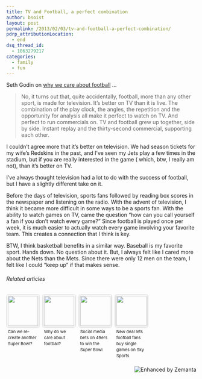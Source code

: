 ```yaml
---
title: TV and Football, a perfect combination
author: bsoist
layout: post
permalink: /2013/02/03/tv-and-football-a-perfect-combination/
pdrp_attributionLocation:
  - end
dsq_thread_id:
  - 1063279217
categories:
  - family
  - fun
---
```

Seth Godin on [why we care about football][1] …

> No, it turns out that, quite accidentally, football, more than any other sport, is made for television. It’s better on TV than it is live. The combination of the play clock, the angles, the repetition and the opportunity for analysis all make it perfect to watch on TV. And perfect to run commercials on. TV and football grew up together, side by side. Instant replay and the thirty-second commercial, supporting each other.

I couldn’t agree more that it’s better on television. We had season tickets for my wife’s Redskins in the past, and I’ve seen my Jets play a few times in the stadium, but if you are really interested in the game ( which, btw, I really am not), than it’s better on TV.

I’ve always thought television had a lot to do with the success of football, but I have a slightly different take on it.

Before the days of television, sports fans followed by reading box scores in the newspaper and listening on the radio. With the advent of television, I think it became more difficult in some ways to be a sports fan. With the ability to watch games on TV, came the question “how can you call yourself a fan if you don’t watch every game?” Since football is played once per week, it is much easier to actually watch every game involving your favorite team. This creates a connection that I think is key.

BTW, I think basketball benefits in a similar way. Baseball is my favorite sport. Hands down. No question about it. But, I always felt like I cared more about the Nets than the Mets. Since there were only 12 men on the team, I felt like I could “keep up” if that makes sense.

<h6 class="zemanta-related-title" style="font-size: 1em;">
  Related articles
</h6>

<ul class="zemanta-article-ul zemanta-article-ul-image" style="margin: 0; padding: 0; overflow: hidden;">
  <li class="zemanta-article-ul-li-image zemanta-article-ul-li" style="padding: 0; background: none; list-style: none; display: block; float: left; vertical-align: top; text-align: left; width: 84px; font-size: 11px; margin: 2px 10px 10px 2px;">
    <a style="box-shadow: 0px 0px 4px #999; padding: 2px; display: block; border-radius: 2px; text-decoration: none;" href="http://EarnedWeb.com/can-we-re-create-another-super-bowl/" target="_blank"><img style="padding: 0; margin: 0; border: 0; display: block; width: 80px; max-width: 100%;" alt="" src="http://i.zemanta.com/142662436_80_80.jpg" /></a><a style="display: block; overflow: hidden; text-decoration: none; line-height: 12pt; height: 80px; padding: 5px 2px 0 2px;" href="http://EarnedWeb.com/can-we-re-create-another-super-bowl/" target="_blank">Can we re-create another Super Bowl?</a>
  </li>
  <li class="zemanta-article-ul-li-image zemanta-article-ul-li" style="padding: 0; background: none; list-style: none; display: block; float: left; vertical-align: top; text-align: left; width: 84px; font-size: 11px; margin: 2px 10px 10px 2px;">
    <a style="box-shadow: 0px 0px 4px #999; padding: 2px; display: block; border-radius: 2px; text-decoration: none;" href="http://sethgodin.typepad.com/seths_blog/2013/02/why-do-we-care-about-football.html" target="_blank"><img style="padding: 0; margin: 0; border: 0; display: block; width: 80px; max-width: 100%;" alt="" src="http://i.zemanta.com/142645430_80_80.jpg" /></a><a style="display: block; overflow: hidden; text-decoration: none; line-height: 12pt; height: 80px; padding: 5px 2px 0 2px;" href="http://sethgodin.typepad.com/seths_blog/2013/02/why-do-we-care-about-football.html" target="_blank">Why do we care about football?</a>
  </li>
  <li class="zemanta-article-ul-li-image zemanta-article-ul-li" style="padding: 0; background: none; list-style: none; display: block; float: left; vertical-align: top; text-align: left; width: 84px; font-size: 11px; margin: 2px 10px 10px 2px;">
    <a style="box-shadow: 0px 0px 4px #999; padding: 2px; display: block; border-radius: 2px; text-decoration: none;" href="http://vator.tv/news/2013-01-31-social-media-bets-on-49ers-to-win-the-super-bowl" target="_blank"><img style="padding: 0; margin: 0; border: 0; display: block; width: 80px; max-width: 100%;" alt="" src="http://i.zemanta.com/142104551_80_80.jpg" /></a><a style="display: block; overflow: hidden; text-decoration: none; line-height: 12pt; height: 80px; padding: 5px 2px 0 2px;" href="http://vator.tv/news/2013-01-31-social-media-bets-on-49ers-to-win-the-super-bowl" target="_blank">Social media bets on 49ers to win the Super Bowl</a>
  </li>
  <li class="zemanta-article-ul-li-image zemanta-article-ul-li" style="padding: 0; background: none; list-style: none; display: block; float: left; vertical-align: top; text-align: left; width: 84px; font-size: 11px; margin: 2px 10px 10px 2px;">
    <a style="box-shadow: 0px 0px 4px #999; padding: 2px; display: block; border-radius: 2px; text-decoration: none;" href="http://www.standard.co.uk/news/uk/new-deal-lets-football-fans-buy-single-games-on-sky-sports-8474808.html" target="_blank"><img style="padding: 0; margin: 0; border: 0; display: block; width: 80px; max-width: 100%;" alt="" src="http://i.zemanta.com/141956708_80_80.jpg" /></a><a style="display: block; overflow: hidden; text-decoration: none; line-height: 12pt; height: 80px; padding: 5px 2px 0 2px;" href="http://www.standard.co.uk/news/uk/new-deal-lets-football-fans-buy-single-games-on-sky-sports-8474808.html" target="_blank">New deal lets football fans buy single games on Sky Sports</a>
  </li>
</ul>

<div class="zemanta-pixie" style="margin-top: 10px; height: 15px;">
  <a class="zemanta-pixie-a" title="Enhanced by Zemanta" href="http://www.zemanta.com/?px"><img class="zemanta-pixie-img" style="border: none; float: right;" alt="Enhanced by Zemanta" src="http://img.zemanta.com/zemified_h.png?x-id=feaa328a-bfb7-49a1-a5b0-4b25086d2f10" /></a>
</div>

 [1]: http://sethgodin.typepad.com/seths_blog/2013/02/why-do-we-care-about-football.html
